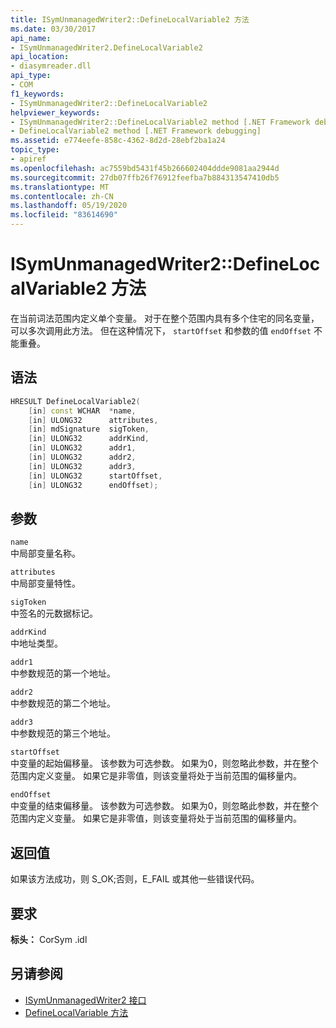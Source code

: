 ```yaml
---
title: ISymUnmanagedWriter2::DefineLocalVariable2 方法
ms.date: 03/30/2017
api_name:
- ISymUnmanagedWriter2.DefineLocalVariable2
api_location:
- diasymreader.dll
api_type:
- COM
f1_keywords:
- ISymUnmanagedWriter2::DefineLocalVariable2
helpviewer_keywords:
- ISymUnmanagedWriter2::DefineLocalVariable2 method [.NET Framework debugging]
- DefineLocalVariable2 method [.NET Framework debugging]
ms.assetid: e774eefe-858c-4362-8d2d-28ebf2ba1a24
topic_type:
- apiref
ms.openlocfilehash: ac7559bd5431f45b266602404ddde9081aa2944d
ms.sourcegitcommit: 27db07ffb26f76912feefba7b884313547410db5
ms.translationtype: MT
ms.contentlocale: zh-CN
ms.lasthandoff: 05/19/2020
ms.locfileid: "83614690"
---
```

# <a name="isymunmanagedwriter2definelocalvariable2-method"></a>ISymUnmanagedWriter2::DefineLocalVariable2 方法
在当前词法范围内定义单个变量。 对于在整个范围内具有多个住宅的同名变量，可以多次调用此方法。 但在这种情况下， `startOffset` 和参数的值 `endOffset` 不能重叠。  
  
## <a name="syntax"></a>语法  
  
```cpp  
HRESULT DefineLocalVariable2(  
    [in] const WCHAR  *name,  
    [in] ULONG32      attributes,  
    [in] mdSignature  sigToken,  
    [in] ULONG32      addrKind,  
    [in] ULONG32      addr1,  
    [in] ULONG32      addr2,  
    [in] ULONG32      addr3,  
    [in] ULONG32      startOffset,  
    [in] ULONG32      endOffset);  
```  
  
## <a name="parameters"></a>参数  
 `name`  
 中局部变量名称。  
  
 `attributes`  
 中局部变量特性。  
  
 `sigToken`  
 中签名的元数据标记。  
  
 `addrKind`  
 中地址类型。  
  
 `addr1`  
 中参数规范的第一个地址。  
  
 `addr2`  
 中参数规范的第二个地址。  
  
 `addr3`  
 中参数规范的第三个地址。  
  
 `startOffset`  
 中变量的起始偏移量。 该参数为可选参数。 如果为0，则忽略此参数，并在整个范围内定义变量。 如果它是非零值，则该变量将处于当前范围的偏移量内。  
  
 `endOffset`  
 中变量的结束偏移量。 该参数为可选参数。 如果为0，则忽略此参数，并在整个范围内定义变量。 如果它是非零值，则该变量将处于当前范围的偏移量内。  
  
## <a name="return-value"></a>返回值  
 如果该方法成功，则 S_OK;否则，E_FAIL 或其他一些错误代码。  
  
## <a name="requirements"></a>要求  
 **标头：** CorSym .idl  
  
## <a name="see-also"></a>另请参阅

- [ISymUnmanagedWriter2 接口](isymunmanagedwriter2-interface.md)
- [DefineLocalVariable 方法](isymunmanagedwriter-definelocalvariable-method.md)
